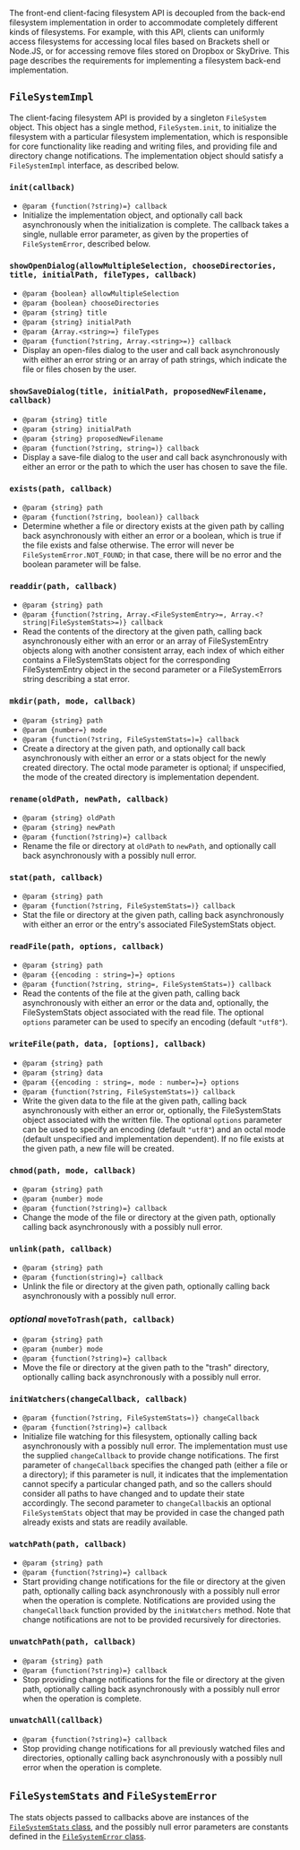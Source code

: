 The front-end client-facing filesystem API is decoupled from the back-end filesystem implementation in order to accommodate completely different kinds of filesystems. For example, with this API, clients can uniformly access filesystems for accessing local files based on Brackets shell or Node.JS, or for accessing remove files stored on Dropbox or SkyDrive. This page describes the requirements for implementing a filesystem back-end implementation.

## `FileSystemImpl`

The client-facing filesystem API is provided by a singleton `FileSystem` object. This object has a single method, `FileSystem.init`, to initialize the filesystem with a particular filesystem implementation, which is responsible for core functionality like reading and writing files, and providing file and directory change notifications. The implementation object should satisfy a `FileSystemImpl` interface, as described below.

### `init(callback)`
* `@param {function(?string)=} callback` 
* Initialize the implementation object, and optionally call back asynchronously when the initialization is complete. The callback takes a single, nullable error parameter, as given by the properties of `FileSystemError`, described below. 

### `showOpenDialog(allowMultipleSelection, chooseDirectories, title, initialPath, fileTypes, callback)`
* `@param {boolean} allowMultipleSelection`
* `@param {boolean} chooseDirectories`
* `@param {string} title`
* `@param {string} initialPath`
* `@param {Array.<string>=} fileTypes`
* `@param {function(?string, Array.<string>=)} callback`
* Display an open-files dialog to the user and call back asynchronously with either an error string or an array of path strings, which indicate the file or files chosen by the user.

### `showSaveDialog(title, initialPath, proposedNewFilename, callback)`
* `@param {string} title`
* `@param {string} initialPath`
* `@param {string} proposedNewFilename`
* `@param {function(?string, string=)} callback`
* Display a save-file dialog to the user and call back asynchronously with either an error or the path to which the user has chosen to save the file.

### `exists(path, callback)`
* `@param {string} path`
* `@param {function(?string, boolean)} callback`
* Determine whether a file or directory exists at the given path by calling back asynchronously with either an error or a boolean, which is true if the file exists and false otherwise. The error will never be `FileSystemError.NOT_FOUND`; in that case, there will be no error and the boolean parameter will be false.

### `readdir(path, callback)`
* `@param {string} path`
* `@param {function(?string, Array.<FileSystemEntry>=, Array.<?string|FileSystemStats>=)} callback`
* Read the contents of the directory at the given path, calling back asynchronously either with an error or an array of FileSystemEntry objects along with another consistent array, each index of which either contains a FileSystemStats object for the corresponding FileSystemEntry object in the second parameter or a FileSystemErrors string describing a stat error. 

### `mkdir(path, mode, callback)`
* `@param {string} path`
* `@param {number=} mode`
* `@param {function(?string, FileSystemStats=)=} callback`
* Create a directory at the given path, and optionally call back asynchronously with either an error or a stats object for the newly created directory. The octal mode parameter is optional; if unspecified, the mode of the created directory is implementation dependent.

### `rename(oldPath, newPath, callback)`
* `@param {string} oldPath`
* `@param {string} newPath`
* `@param {function(?string)=} callback`
* Rename the file or directory at `oldPath` to `newPath`, and optionally call back asynchronously with a possibly null error.

### `stat(path, callback)`
* `@param {string} path`
* `@param {function(?string, FileSystemStats=)} callback` 
* Stat the file or directory at the given path, calling back asynchronously with either an error or the entry's associated FileSystemStats object.

### `readFile(path, options, callback)`
* `@param {string} path`
* `@param {{encoding : string=}=} options`
* `@param {function(?string, string=, FileSystemStats=)} callback`
* Read the contents of the file at the given path, calling back asynchronously with either an error or the data and, optionally, the FileSystemStats object associated with the read file. The optional `options` parameter can be used to specify an encoding (default `"utf8"`).

### `writeFile(path, data, [options], callback)`
* `@param {string} path`
* `@param {string} data`
* `@param {{encoding : string=, mode : number=}=} options`
* `@param {function(?string, FileSystemStats=)} callback`
* Write the given data to the file at the given path, calling back asynchronously with either an error or, optionally, the FileSystemStats object associated with the written file. The optional `options` parameter can be used to specify an encoding (default `"utf8"`) and an octal mode (default unspecified and implementation dependent). If no file exists at the given path, a new file will be created.

### `chmod(path, mode, callback)`
* `@param {string} path`
* `@param {number} mode`
* `@param {function(?string)=} callback`
* Change the mode of the file or directory at the given path, optionally calling back asynchronously with a possibly null error.

### `unlink(path, callback)`
* `@param {string} path`
* `@param {function(string)=} callback`
* Unlink the file or directory at the given path, optionally calling back asynchronously with a possibly null error.

### *optional* `moveToTrash(path, callback)`
* `@param {string} path`
* `@param {number} mode`
* `@param {function(?string)=} callback`
* Move the file or directory at the given path to the "trash" directory, optionally calling back asynchronously with a possibly null error.

### `initWatchers(changeCallback, callback)`
* `@param {function(?string, FileSystemStats=)} changeCallback`
* `@param {function(?string)=} callback`
* Initialize file watching for this filesystem, optionally calling back asynchronously with a possibly null error. The implementation must use the supplied `changeCallback` to provide change notifications. The first parameter of `changeCallback` specifies the changed path (either a file or a directory); if this parameter is null, it indicates that the implementation cannot specify a particular changed path, and so the callers should consider all paths to have changed and to update their state accordingly. The second parameter to `changeCallback`is an optional `FileSystemStats` object that may be provided in case the changed path already exists and stats are readily available.

### `watchPath(path, callback)`
* `@param {string} path`
* `@param {function(?string)=} callback`
* Start providing change notifications for the file or directory at the given path, optionally calling back asynchronously with a possibly null error when the operation is complete. Notifications are provided using the `changeCallback` function provided by the `initWatchers` method. Note that change notifications are not to be provided recursively for directories.

### `unwatchPath(path, callback)`
* `@param {string} path`
* `@param {function(?string)=} callback`
* Stop providing change notifications for the file or directory at the given path, optionally calling back asynchronously with a possibly null error when the operation is complete. 

### `unwatchAll(callback)`
* `@param {function(?string)=} callback`
* Stop providing change notifications for all previously watched files and directories, optionally calling back asynchronously with a possibly null error when the operation is complete. 

## `FileSystemStats` and `FileSystemError`
The stats objects passed to callbacks above are instances of the [`FileSystemStats` class](https://github.com/adobe/brackets/blob/glenn/file-system/src/filesystem/FileSystemStats.js), and the possibly null error parameters are constants defined in the [`FileSystemError` class](https://github.com/adobe/brackets/blob/glenn/file-system/src/filesystem/FileSystemError.js).